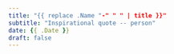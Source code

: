 ```yaml
---
title: "{{ replace .Name "-" " " | title }}"
subtitle: "Inspirational quote -- person"
date: {{ .Date }}
draft: false
---
```

